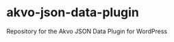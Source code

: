 akvo-json-data-plugin
=====================

Repository for the Akvo JSON Data Plugin for WordPress
